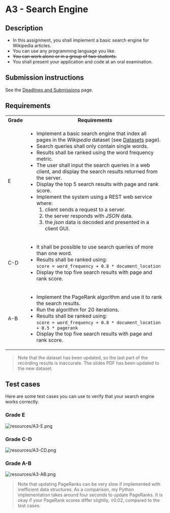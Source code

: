 # A3 - Search Engine

## Description

* In this assignment, you shall implement a basic search engine for Wikipedia articles.
* You can use any programming language you like.
* ~~You can work alone or in a group of two students.~~
* You shall present your application and code at an oral examination.

## Submission instructions

See the [Deadlines and Submissions](https://coursepress.lnu.se/courses/web-intelligence/study-guide/deadlines-and-submissions) page.

## Requirements

<table>
  <tr>
    <th>Grade</th>
    <th>Requirements</th>
  </tr>
  <tr>
    <td>E</td>
    <td>
      <ul>
        <li>Implement a basic search engine that index all pages in the <em>Wikipedia</em> dataset (see <a href="https://coursepress.lnu.se/courses/web-intelligence/assignments/datasets">Datasets</a> page).</li>
        <li>Search queries shall only contain single words.</li>
        <li>Results shall be ranked using the word frequency metric.</li>
        <li>The user shall input the search queries in a web client, and display the search results returned from the server.</li>
        <li>Display the top 5 search results with page and rank score.</li>
        <li>Implement the system using a REST web service where:
          <ol>
            <li>client sends a request to a server.</li>
            <li>the server responds with <em>JSON</em> data.</li>
            <li>the <em>json</em> data is decoded and presented in a client GUI.</li>
          </ol>
        </li>
      </ul>
    </td>
  </tr>
  <tr>
    <td>C-D</td>
    <td>
    <ul>
      <li>It shall be possible to use search queries of more than one word.</li>
      <li>Results shall be ranked using:<br /><code>score = word_frequency + 0.8 * document_location</code></li>
      <li>Display the top five search results with page and rank score.</li>
      </ul>
    </td>
  </tr>
  <tr>
    <td>A-B</td>
    <td>
      <ul>
        <li>Implement the PageRank algorithm and use it to rank the search results.</li>
        <li>Run the algorithm for 20 iterations.</li>
        <li>Results shall be ranked using:<br /><code>score = word_frequency + 0.8 * document_location + 0.5 * pagerank</code></li>
        <li>Display the top five search results with page and rank score.</li>
      </ul>
    </td>
  </tr>
</table>

> Note that the dataset has been updated, so the last part of the recording results is inaccurate. The slides PDF has been updated to the new dataset.

## Test cases

Here are some test cases you can use to verify that your search engine works correctly.

### Grade E

![resources/A3-E.png](.readme/A3-E.png)

### Grade C-D

![resources/A3-CD.png](.readme/A3-CD.png)

### Grade A-B

![resources/A3-AB.png](.readme/A3-AB.png)

> Note that updating PageRanks can be very slow if implemented with inefficient data structures. As a comparison, my Python implementation takes around four seconds to update PageRanks. It is okay if your PageRank scores differ slightly, ±0.02, compared to the test cases.
